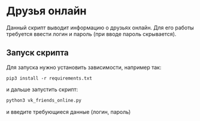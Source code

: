 # Друзья онлайн

Данный скрипт выводит информацию о друзьях онлайн. Для его работы требуется ввести логин и пароль (при вводе пароль скрывается).

## Запуск скрипта

Для запуска нужно установить зависимости, например так:
```
pip3 install -r requirements.txt
```
и дальше запустить скрипт:
```python
python3 vk_friends_online.py
```
и введите требующиеся данные (логин, пароль)